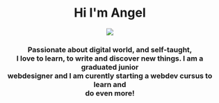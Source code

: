 <h1 align="center">Hi I'm Angel</h1>

<!-- Intro -->

<p style="margin: 15px;" align="center">
    <img src="https://readme-typing-svg.herokuapp.com?duration=2000&color=EBD41B&center=true&vCenter=true&lines=developer+fullstack;coffee+addict;vuejs+for+life">
    <h3 align="center">Passionate about digital world, and self-taught,<br>
    I love to learn, to write and discover new things. I am a graduated junior<br>
    webdesigner and I am curently starting a webdev cursus to learn and <br>do even more! 
</h3>
</p>
